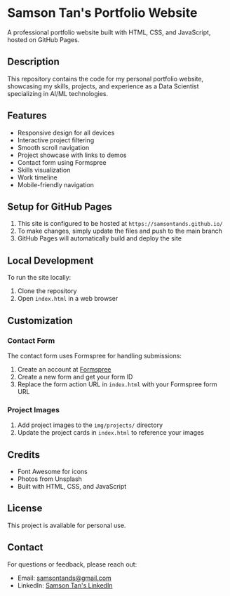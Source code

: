 # Samson Tan's Portfolio Website

A professional portfolio website built with HTML, CSS, and JavaScript, hosted on GitHub Pages.

## Description

This repository contains the code for my personal portfolio website, showcasing my skills, projects, and experience as a Data Scientist specializing in AI/ML technologies.

## Features

- Responsive design for all devices
- Interactive project filtering
- Smooth scroll navigation
- Project showcase with links to demos
- Contact form using Formspree
- Skills visualization
- Work timeline
- Mobile-friendly navigation

## Setup for GitHub Pages

1. This site is configured to be hosted at `https://samsontands.github.io/`
2. To make changes, simply update the files and push to the main branch
3. GitHub Pages will automatically build and deploy the site

## Local Development

To run the site locally:

1. Clone the repository
2. Open `index.html` in a web browser

## Customization

### Contact Form

The contact form uses Formspree for handling submissions:

1. Create an account at [Formspree](https://formspree.io/)
2. Create a new form and get your form ID
3. Replace the form action URL in `index.html` with your Formspree form URL

### Project Images

1. Add project images to the `img/projects/` directory
2. Update the project cards in `index.html` to reference your images

## Credits

- Font Awesome for icons
- Photos from Unsplash
- Built with HTML, CSS, and JavaScript

## License

This project is available for personal use.

## Contact

For questions or feedback, please reach out:
- Email: samsontands@gmail.com
- LinkedIn: [Samson Tan's LinkedIn](https://www.linkedin.com/in/samsonthedatascientist/)